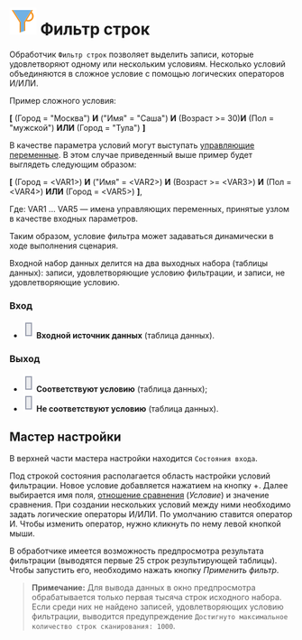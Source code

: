 # ![Фильтр строк](../../../images/icons/vendors/filterdata.svg) Фильтр строк

Обработчик `Фильтр строк` позволяет выделить записи, которые удовлетворяют одному или нескольким условиям. Несколько условий объединяются в сложное условие с помощью логических операторов И/ИЛИ.

Пример сложного условия:

**[** (Город = "Москва") **И** ("Имя" = "Саша") **И** (Возраст >= 30)**И** (Пол = "мужской") **ИЛИ** (Город = "Тула") **]**

В качестве параметра условий могут выступать [управляющие переменные](../../../scenario/variables/control-variables.md). В этом случае приведенный выше пример будет выглядеть следующим образом:

**[** (Город = \<VAR1\>) **И** ("Имя" = \<VAR2\>) **И** (Возраст \>= \<VAR3\>) **И** (Пол = \<VAR4\>) **ИЛИ** (Город = \<VAR5\>) **]**,

Где: VAR1 ... VAR5 — имена управляющих переменных, принятые узлом в качестве входных параметров.

Таким образом, условие фильтра может задаваться динамически в ходе выполнения сценария.

Входной набор данных делится на два выходных набора (таблицы данных): записи, удовлетворяющие условию фильтрации, и записи, не удовлетворяющие условию.

### Вход

* ![Входной источник данных](../../../images/icons/ports/input_table_inactive.svg) **Входной источник данных** (таблица данных).

### Выход

* ![Соответствует условию](../../../images/icons/ports/input_table_inactive.svg) **Соответствуют условию** (таблица данных);
* ![Не соответствуют условию](../../../images/icons/ports/input_table_inactive.svg) **Не соответствуют условию** (таблица данных).

## Мастер настройки

В верхней части мастера настройки находится `Состояния входа`.

Под строкой состояния располагается область настройки условий фильтрации. Новое условие добавляется нажатием на кнопку +. Далее выбирается имя поля, [отношение сравнения](./filter-conditions.md) (*Условие*) и значение сравнения. При создании нескольких условий между ними необходимо задать логические операторы И/ИЛИ. По умолчанию ставится оператор И. Чтобы изменить оператор, нужно кликнуть по нему левой кнопкой мыши.

В обработчике имеется возможность предпросмотра результата фильтрации (выводятся первые 25 строк результирующей таблицы). Чтобы запустить его, необходимо нажать кнопку *Применить фильтр*.

> **Примечание:** Для вывода данных в окно предпросмотра обрабатывается только первая тысяча строк исходного набора. Если среди них не найдено записей, удовлетворяющих условию фильтрации, выводится предупреждение `Достигнуто максимальное количество строк сканирования: 1000`.
